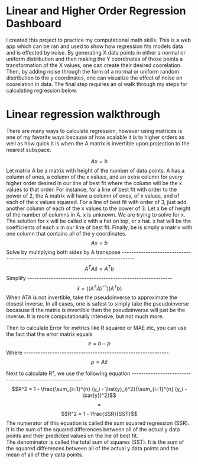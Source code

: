 # Linear and Higher Order Regression Dashboard

I created this project to practice my computational math skills. This is a web app which can be ran and used to show how regression fits models data and is effected by noise. By generating X data points in either a normal or uniform distribution and then making the Y coordinates of those points a transformation of the X values, one can create their desired coorelation. Then, by adding noise through the form of a normal or uniform random distribution to the y coordinates, one can visualize the effect of noise on coorelation in data. The final step requires an oI walk through my steps for calculating regression below. 

# Linear regression walkthrough
There are many ways to calculate regression, however using matrices is one of my favorite ways because of how scalable it is to higher orders as well as how quick it is when the A matrix is invertible upon projection to the nearest subspace.  
  
$$Ax = b$$
Let matrix A be a matrix with height of the number of data points. A has a column of ones, a column of the x values, and an extra column for every higher order desired in our line of best fit where the column will be the x values to that order. For instance, for a line of best fit with order to the power of 2, the A matrix will have a column of ones, of x values, and of each of the x values squared. For a line of best fit with order of 3, just add another column of each of the x values to the power of 3. Let x be of height of the number of columns in A. x is unknown. We are trying to solve for x. The solution for x will be called x with a hat on top, or x hat. x hat will be the coefficients of each x in our line of best fit. Finally, be is simply a matrix with one column that contains all of the y coordinates. 
$$Ax = b$$
Solve by multiplying both sides by A transpose -----------------------------------------------------------------------------------
$$A^TA\hat{x} = A^Tb$$
Simplify -------------------------------------------------------------
$$\hat{x} = ((A^TA)^{-1})(A^Tb)$$
When ATA is not invertible, take the pseudoinverse to approximate the closest inverse. In all cases, one is safest to simply take the pseudoinverse becasuse if the matrix is invertible then the pseudoinverse will just be the inverse. It is more computationally intensive, but not much more.

Then to calculate Error for metrics like R squared or MAE etc, you can use the fact that the error matrix equals
$$e = b - p$$
Where -------------------------------------------------------------
$$p = A\hat{x}$$  
  
Next to calculate R², we use the following equation ---------------------------------------------------------
$$R^2 = 1 - \frac{\sum_{i=1}^{n} (y_i - \hat{y}_i)^2}{\sum_{i=1}^{n} (y_i - \bar{y})^2}$$
$$=$$
$$R^2 = 1 - \frac{SSR}{SST}$$
The numerator of this equation is called the sum squared regression (SSR). It is the sum of the squared differences between all of the actual y data points and their predicted values on the lne of best fit.  
The denominator is called the total sum of squares (SST). It is the sum of the squared differences between all of the actual y data points and the mean of all of the y data points.